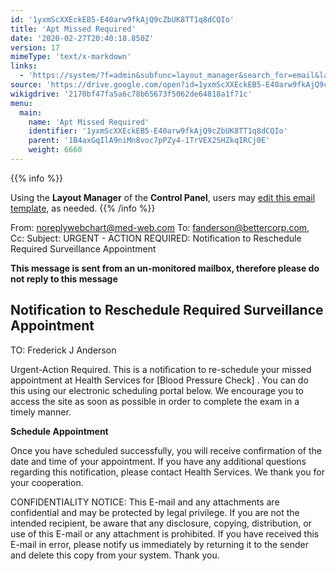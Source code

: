 ```yaml
---
id: '1yxmScXXEckEB5-E40arw9fkAjQ9cZbUK8TT1q8dCQIo'
title: 'Apt Missed Required'
date: '2020-02-27T20:40:18.850Z'
version: 17
mimeType: 'text/x-markdown'
links:
  - 'https://system/?f=admin&subfunc=layout_manager&search_for=email&layout_search=Go&opp=edit&doc_type=EHSREQ&old_module=Email&old_name=Apt+Missed+Required&active=0'
source: 'https://drive.google.com/open?id=1yxmScXXEckEB5-E40arw9fkAjQ9cZbUK8TT1q8dCQIo'
wikigdrive: '2170bf47fa5a6c78b65673f5062de64818a1f71c'
menu:
  main:
    name: 'Apt Missed Required'
    identifier: '1yxmScXXEckEB5-E40arw9fkAjQ9cZbUK8TT1q8dCQIo'
    parent: '1B4axGqIlA9niMn8voc7pPZy4-1TrVEX2SHZkqIRCj0E'
    weight: 6660
---
```





{{% info %}}

Using the **Layout Manager** of the **Control Panel**, users may [edit this email template](https://system/?f=admin&subfunc=layout_manager&search_for=email&layout_search=Go&opp=edit&doc_type=EHSREQ&old_module=Email&old_name=Apt+Missed+Required&active=0), as needed.
{{% /info %}}



From: noreplywebchart@med-web.com
To: fanderson@bettercorp.com,
Cc:
Subject: URGENT - ACTION REQUIRED: Notification to Reschedule Required Surveillance Appointment

****This message is sent from an un-monitored mailbox, therefore please do not reply to this message****
  
## **Notification to Reschedule Required Surveillance Appointment**  


TO: Frederick J Anderson

Urgent-Action Required. This is a notification to re-schedule your missed appointment at Health Services for [Blood Pressure Check] .
You can do this using our electronic scheduling portal below. We encourage you to access the site as soon as possible in order to complete the exam in a timely manner.

**Schedule Appointment**

Once you have scheduled successfully, you will receive confirmation of the date and time of your appointment.
If you have any additional questions regarding this notification, please contact Health Services.
We thank you for your cooperation.


CONFIDENTIALITY NOTICE: This E-mail and any attachments are confidential and may be protected by legal privilege. If you are not the intended recipient, be aware that any disclosure, copying, distribution, or use of this E-mail or any attachment is prohibited. If you have received this E-mail in error, please notify us immediately by returning it to the sender and delete this copy from your system. Thank you.
